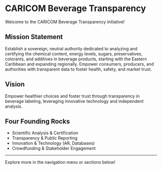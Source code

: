 # CARICOM Beverage Transparency

Welcome to the CARICOM Beverage Transparency initiative!

## Mission Statement
Establish a sovereign, neutral authority dedicated to analyzing and certifying the chemical content, energy levels, sugars, preservatives, colorants, and additives in beverage products, starting with the Eastern Caribbean and expanding regionally. Empower consumers, producers, and authorities with transparent data to foster health, safety, and market trust.

## Vision
Empower healthier choices and foster trust through transparency in beverage labeling, leveraging innovative technology and independent analysis.

## Four Founding Rocks
- Scientific Analysis & Certification
- Transparency & Public Reporting
- Innovation & Technology (AR, Databases)
- Crowdfunding & Stakeholder Engagement

---

Explore more in the navigation menu or sections below!
